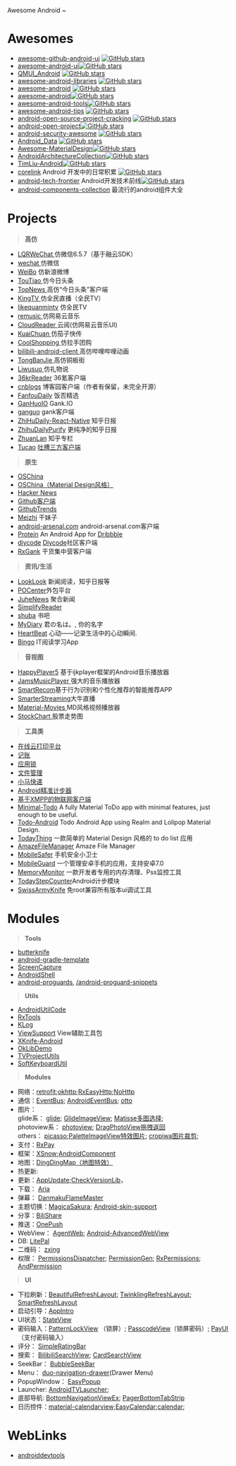 Awesome Android ~

# Awesomes

- [awesome-github-android-ui](https://github.com/opendigg/awesome-github-android-ui) [![GitHub stars](https://img.shields.io/github/stars/opendigg/awesome-github-android-ui.svg?style=social&label=Star)](https://github.com/opendigg/awesome-github-android-ui)
- [awesome-android-ui](https://github.com/wasabeef/awesome-android-ui)[![GitHub stars](https://img.shields.io/github/stars/wasabeef/awesome-android-ui.svg?style=social&label=Star)](https://github.com/wasabeef/awesome-android-ui)
- [QMUI_Android](https://github.com/QMUI/QMUI_Android) [![GitHub stars](https://img.shields.io/github/stars/QMUI/QMUI_Android.svg?style=social&label=Star)](https://github.com/QMUI/QMUI_Android)
- [awesome-android-libraries](https://github.com/wasabeef/awesome-android-libraries) [![GitHub stars](https://img.shields.io/github/stars/wasabeef/awesome-android-libraries.svg?style=social&label=Star)](https://github.com/wasabeef/awesome-android-libraries)
- [awesome-android](https://github.com/JStumpp/awesome-android) [![GitHub stars](https://img.shields.io/github/stars/JStumpp/awesome-android.svg?style=social&label=Star)](https://github.com/JStumpp/awesome-android)
- [awesome-android](https://github.com/snowdream/awesome-android)[![GitHub stars](https://img.shields.io/github/stars/snowdream/awesome-android.svg?style=social&label=Star)](https://github.com/snowdream/awesome-android)
- [awesome-android-tools](https://github.com/wasabeef/awesome-android-tools)[![GitHub stars](https://img.shields.io/github/stars/wasabeef/awesome-android-tools.svg?style=social&label=Star)](https://github.com/wasabeef/awesome-android-tools)
- [awesome-android-tips](https://github.com/jiang111/awesome-android-tips) [![GitHub stars](https://img.shields.io/github/stars/jiang111/awesome-android-tips.svg?style=social&label=Star)](https://github.com/jiang111/awesome-android-tips)
- [android-open-source-project-cracking](https://github.com/wingjay/android-open-source-project-cracking) [![GitHub stars](https://img.shields.io/github/stars/wingjay/android-open-source-project-cracking.svg?style=social&label=Star)](https://github.com/wingjay/android-open-source-project-cracking)
- [android-open-project](https://github.com/Trinea/android-open-project)[![GitHub stars](https://img.shields.io/github/stars/Trinea/android-open-project.svg?style=social&label=Star)](https://github.com/Trinea/android-open-project)
- [android-security-awesome](https://github.com/ashishb/android-security-awesome) [![GitHub stars](https://img.shields.io/github/stars/ashishb/android-security-awesome.svg?style=social&label=Star)](https://github.com/ashishb/android-security-awesome)
- [Android_Data](https://github.com/Freelander/Android_Data) [![GitHub stars](https://img.shields.io/github/stars/Freelander/Android_Data.svg?style=social&label=Star)](https://github.com/Freelander/Android_Data)
- [Awesome-MaterialDesign](https://github.com/lightSky/Awesome-MaterialDesign)[![GitHub stars](https://img.shields.io/github/stars/lightSky/Awesome-MaterialDesign.svg?style=social&label=Star)](https://github.com/lightSky/Awesome-MaterialDesign)
- [AndroidArchitectureCollection](https://github.com/CameloeAnthony/AndroidArchitectureCollection)[![GitHub stars](https://img.shields.io/github/stars/CameloeAnthony/AndroidArchitectureCollection.svg?style=social&label=Star)](https://github.com/CameloeAnthony/AndroidArchitectureCollection)
- [TimLiu-Android](https://github.com/Tim9Liu9/TimLiu-Android)[![GitHub stars](https://img.shields.io/github/stars/Tim9Liu9/TimLiu-Android.svg?style=social&label=Star)](https://github.com/Tim9Liu9/TimLiu-Android)
- [corelink](https://github.com/lizhangqu/corelink) Android 开发中的日常积累 [![GitHub stars](https://img.shields.io/github/stars/lizhangqu/corelink.svg?style=social&label=Star)](https://github.com/lizhangqu/corelink)
- [android-tech-frontier](https://github.com/bboyfeiyu/android-tech-frontier) Android开发技术前线[![GitHub stars](https://img.shields.io/github/stars/bboyfeiyu/android-tech-frontier.svg?style=social&label=Star)](https://github.com/bboyfeiyu/android-tech-frontier)
- [android-components-collection](http://colobu.com/2014/08/15/android-components-collection/) 最流行的android组件大全


# Projects

> **高仿**

- [LQRWeChat ](https://github.com/GitLqr/LQRWeChat) 仿微信6.5.7（基于融云SDK）    
- [wechat ](https://github.com/motianhuo/wechat)  仿微信   
- [WeiBo](https://github.com/wenmingvs/WeiBo)   仿新浪微博   
- [TouTiao ](https://github.com/chaychan/TouTiao)仿今日头条   
- [TopNews  ](https://github.com/Rano1/TopNews) 高仿“今日头条”客户端   
- [KingTV ](https://github.com/jenly1314/KingTV) 仿全民直播（全民TV）  
- [likequanmintv](https://github.com/a371166028/likequanmintv) 仿全民TV
- [remusic ](https://github.com/aa112901/remusic) 仿网易云音乐   
- [CloudReader ](https://github.com/youlookwhat/CloudReader) 云阅(仿网易云音乐UI)   
- [KuaiChuan ](https://github.com/mayubao/KuaiChuan)仿茄子快传   
- [CoolShopping ](https://github.com/myxh/CoolShopping)仿拉手团购  
- [bilibili-android-client ](https://github.com/HotBitmapGG/bilibili-android-client) 高仿哔哩哔哩动画   
- [TongBanJie ](https://github.com/movexmanlife/TongBanJie)高仿铜板街  
- [Liwusuo ](https://github.com/Orangelittle/Liwusuo)仿礼物说   
- [36krReader](https://github.com/kinneyyan/36krReader) 36氪客户端  
- [cnblogs](https://github.com/avenwu/cnblogs) 博客园客户端（作者有保留，未完全开源）
- [FanfouDaily](https://github.com/Anthonyeef/FanfouDaily) 饭否精选  
- [GanHuoIO](https://github.com/burgessjp/GanHuoIO)  Gank.IO
- [ganguo](https://github.com/yanyiqun001/ganguo) gank客户端
- [ZhiHuDaily-React-Native](https://github.com/race604/ZhiHuDaily-React-Native) 知乎日报
- [ZhihuDailyPurify](https://github.com/izzyleung/ZhihuDailyPurify) 更纯净的知乎日报   
- [ZhuanLan](https://github.com/bxbxbai/ZhuanLan) 知乎专栏 
- [Tucao](https://github.com/blackbbc/Tucao)  [吐槽三方客户端](http://www.tucao.tv/)

> **原生** 

- [OSChina](http://git.oschina.net/oschina/android-app)
- [OSChina（Material Design风格）](http://git.oschina.net/handoop/FlowGeek)
- [Hacker News](https://github.com/hidroh/materialistic)
- [Github客户端](https://github.com/TellH/GitClub) 
- [GithubTrends](https://github.com/laowch/GithubTrends) 
- [Meizhi](https://github.com/drakeet/Meizhi) 干妹子 
- [android-arsenal.com](https://github.com/vbauer/android-arsenal.com) android-arsenal.com客户端 
- [Protein](https://github.com/gejiaheng/Protein) An Android App for [Dribbble](https://dribbble.com/)  
- [diycode](https://github.com/GcsSloop/diycode) [Diycode](https://www.diycode.cc/)社区客户端
- [RxGank](https://github.com/sfsheng0322/RxGank) 干货集中营客户端

> **资讯/生活**
  
- [LookLook](https://github.com/xinghongfei/LookLook) 新闻阅读，知乎日报等
- [POCenter](https://github.com/ittianyu/POCenter)外包平台
- [JuheNews](https://github.com/onlyloveyd/JuheNews)  聚合新闻
- [SimplifyReader](https://github.com/SkillCollege/SimplifyReader)
- [shuba](https://github.com/liuguangqiang/shuba) 书吧
- [MyDiary](https://github.com/erttyy8821/MyDiary)  君の名は。, 你的名字  
- [HeartBeat](https://github.com/maxiee/HeartBeat)  心动——记录生活中的心动瞬间.
- [Bingo](https://github.com/sfsheng0322/Bingo) IT阅读学习App

> **音视图**

- [HappyPlayer5](https://github.com/zhangliangming/HappyPlayer5)  基于ijkplayer框架的Android音乐播放器
- [JamsMusicPlayer ](https://github.com/psaravan/JamsMusicPlayer) 强大的音乐播放器
- [SmartRecom](https://github.com/LRH1993/SmartRecom)基于行为识别和个性化推荐的智能推荐APP
- [SmarterStreaming](https://github.com/daniulive/SmarterStreaming)大牛直播
- [Material-Movies ](https://github.com/saulmm/Material-Movies)  MD风格视频播放器
- [StockChart ](https://github.com/AndroidJiang/StockChart) 股票走势图


> **工具类**

- [在线云打印平台](https://github.com/LehmanHe/A4print)
- [记账](https://github.com/Nightonke/CoCoin)
- [应用锁](https://github.com/lizixian18/AppLock)
- [文件管理](https://github.com/codekidX/storage-chooser)
- [小马快递](https://github.com/wangchenyan/PonyExpress)
- [Android精准计步器](https://github.com/linglongxin24/DylanStepCount)
- [基于XMPP的物联网客户端](https://github.com/tiandawu/IotXmpp)
- [Minimal-Todo](https://github.com/avjinder/Minimal-Todo)
A fully Material ToDo app with minimal features, just enough to be useful.
- [Todo-Android](https://github.com/rakuishi/Todo-Android)
Todo Android App using Realm and Lolipop Material Design.
- [TodayThing](https://github.com/zhenghuiy/TodayThing)
一款简单的 Material Design 风格的 to do list 应用
- [AmazeFileManager](https://github.com/arpitkh96/AmazeFileManager)  Amaze File Manager
- [MobileSafer](https://github.com/msAndroid/MobileSafer)  手机安全小卫士
- [MobileGuard](https://github.com/ittianyu/MobileGuard) 一个管理安卓手机的应用，支持安卓7.0 
- [MemoryMonitor](https://github.com/cundong/MemoryMonitor) 一款开发者专用的内存清理、Pss监控工具    
- [TodayStepCounter](https://github.com/jiahongfei/TodayStepCounter)Android计步模块     
- [SwissArmyKnife](https://github.com/android-notes/SwissArmyKnife) 免root兼容所有版本ui调试工具


# Modules

> **Tools**   

- [butterknife](https://github.com/JakeWharton/butterknife)
- [android-gradle-template](https://github.com/nenick/android-gradle-template)
- [ScreenCapture](https://github.com/goodbranch/ScreenCapture)
- [AndroidShell](https://github.com/jaredrummler/AndroidShell)
- [android-proguards](https://github.com/yongjhih/android-proguards), [/android-proguard-snippets](https://github.com/krschultz/android-proguard-snippets)

> **Utils**

- [AndroidUtilCode](https://github.com/Blankj/AndroidUtilCode)
- [RxTools](https://github.com/vondear/RxTools)
- [KLog](https://github.com/ZhaoKaiQiang/KLog)
- [ViewSupport](https://github.com/GcsSloop/ViewSupport) View辅助工具包
- [XKnife-Android](https://github.com/SkySeraph-XKnife/XKnife-Android)
- [OkLibDemo](https://github.com/huangweicai/OkLibDemo)
- [TVProjectUtils](https://github.com/genius158/TVProjectUtils)
- [SoftKeyboardUtil](https://github.com/zybieku/SoftKeyboardUtil)

> **Modules**

- 网络：[retrofit](https://github.com/square/retrofit);[okhttp](https://github.com/square/okhttp);[RxEasyHttp](https://github.com/zhou-you/RxEasyHttp);[NoHttp](https://github.com/yanzhenjie/NoHttp)
- 通信：[EventBus](https://github.com/greenrobot/EventBus); [AndroidEventBus](https://github.com/hehonghui/AndroidEventBus); [otto](https://github.com/square/otto)
- 图片：    
glide系： [glide](https://github.com/bumptech/glide); [GlideImageView](https://github.com/sfsheng0322/GlideImageView); [Matisse多图选择](https://github.com/zhihu/Matisse);  
photoview系： [photoview](https://github.com/chrisbanes/PhotoView); [DragPhotoView拖拽返回](https://github.com/githubwing/DragPhotoView)  
others： [picasso](https://github.com/square/picasso);[PaletteImageView特效图片](https://github.com/DingMouRen/PaletteImageView); [cropiwa图片裁剪](https://github.com/steelkiwi/cropiwa);    
- 支付：[RxPay](https://github.com/Cuieney/RxPay)  
- 框架：[XSnow](https://github.com/xiaoyaoyou1212/XSnow);[AndroidComponent](https://github.com/mqzhangw/AndroidComponent)  
- 地图：[DingDingMap（地图特效）](https://github.com/DingMouRen/DingDingMap)  
- 热更新: 
- 更新：[AppUpdate](https://github.com/WVector/AppUpdate);[CheckVersionLib](https://github.com/AlexLiuSheng/CheckVersionLib)，  
- 下载： [Aria](https://github.com/AriaLyy/Aria)  
- 弹幕： [DanmakuFlameMaster](https://github.com/Bilibili/DanmakuFlameMaster)  
- 主题切换：[MagicaSakura](https://github.com/Bilibili/MagicaSakura); [Android-skin-support](https://github.com/ximsfei/Android-skin-support)   
- 分享：[BiliShare](https://github.com/Bilibili/BiliShare)  
- 推送：[OnePush](https://github.com/pengyuantao/OnePush)  
- WebView： [AgentWeb](https://github.com/Justson/AgentWeb); [Android-AdvancedWebView](https://github.com/delight-im/Android-AdvancedWebView)  
- DB: [LitePal](https://github.com/LitePalFramework/LitePal)  
- 二维码： [zxing](https://github.com/zxing/zxing)  
- 权限： [PermissionsDispatcher](https://github.com/permissions-dispatcher/PermissionsDispatcher); [PermissionGen](https://github.com/lovedise/PermissionGen); [RxPermissions](https://github.com/tbruyelle/RxPermissions); [AndPermission](https://github.com/yanzhenjie/AndPermission)  

> **UI**

- 下拉刷新：[BeautifulRefreshLayout](https://github.com/android-cjj/BeautifulRefreshLayout); [TwinklingRefreshLayout](https://github.com/lcodecorex/TwinklingRefreshLayout); [SmartRefreshLayout](https://github.com/scwang90/SmartRefreshLayout)  
- 启动引导：[AppIntro](https://github.com/apl-devs/AppIntro)
- UI状态：[StateView](https://github.com/nukc/StateView)
- 密码输入：[PatternLockView](https://github.com/aritraroy/PatternLockView) （锁屏）; [PasscodeView](https://github.com/hanks-zyh/PasscodeView)（锁屏密码）; [PayUI](https://github.com/a5533348/PayUI)（支付密码输入）
- 评分： [SimpleRatingBar](https://github.com/ome450901/SimpleRatingBar) 
- 搜索： [BilibiliSearchView](https://github.com/didixyy/BilibiliSearchView); [CardSearchView](https://github.com/limuyang2/CardSearchView)
- SeekBar： [BubbleSeekBar](https://github.com/sathishmscict/BubbleSeekBar) 
- Menu： [duo-navigation-drawer](https://github.com/PSD-Company/duo-navigation-drawer)(Drawer Menu)
- PopupWindow： [EasyPopup](https://github.com/zyyoona7/EasyPopup) 
- Launcher:  [AndroidTVLauncher](https://github.com/JackyAndroid/AndroidTVLauncher); 
- 底部导航: [BottomNavigationViewEx](https://github.com/ittianyu/BottomNavigationViewEx); [PagerBottomTabStrip](https://github.com/tyzlmjj/PagerBottomTabStrip)
- 日历控件：[material-calendarview](https://github.com/prolificinteractive/material-calendarview);[EasyCalendar](https://github.com/shichaohui/EasyCalendar);[calendar](https://github.com/AppianZ/calendar);

# WebLinks

- [androiddevtools](http://www.androiddevtools.cn/)

